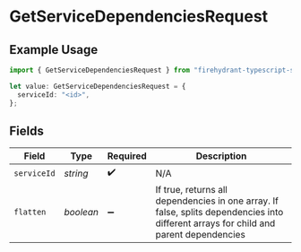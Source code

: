 # GetServiceDependenciesRequest

## Example Usage

```typescript
import { GetServiceDependenciesRequest } from "firehydrant-typescript-sdk/models/operations";

let value: GetServiceDependenciesRequest = {
  serviceId: "<id>",
};
```

## Fields

| Field                                                                                                                                 | Type                                                                                                                                  | Required                                                                                                                              | Description                                                                                                                           |
| ------------------------------------------------------------------------------------------------------------------------------------- | ------------------------------------------------------------------------------------------------------------------------------------- | ------------------------------------------------------------------------------------------------------------------------------------- | ------------------------------------------------------------------------------------------------------------------------------------- |
| `serviceId`                                                                                                                           | *string*                                                                                                                              | :heavy_check_mark:                                                                                                                    | N/A                                                                                                                                   |
| `flatten`                                                                                                                             | *boolean*                                                                                                                             | :heavy_minus_sign:                                                                                                                    | If true, returns all dependencies in one array. If false, splits dependencies into different arrays for child and parent dependencies |